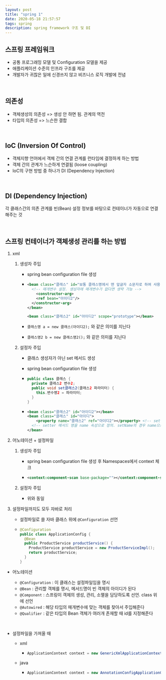 ```yaml
---
layout: post
title: "spring 1"
date: 2020-05-18 21:57:57
tags: spring
description: spring framework 구조 및 DI
---
```


## 스프링 프레임워크

- 공통 프로그래밍 모델 및 Configuration 모델을 제공
- 애플리케이션 수준의 인프라 구조를 제공
- 개발자가 귀찮은 일에 신경쓰지 않고 비즈니스 로직 개발에 전념

<br>

## 의존성

- 객체생성의 의존성 => 생성 안 하면 됨. 관계의 역전
- 타입의 의존성 => 느슨한 결합

<br>

## IoC (Inversion Of Control)

- 객체지향 언어에서 객체 간의 연결 관계를 런타임에 결정하게 하는 방법
- 객체 간의 관계가 느슨하게 연결됨 (loose coupling)
- IoC의 구현 방법 중 하나가 DI (Dependency Injection)

<br>

## DI (Dependency Injection)

각 클래스간의 의존 관계를 빈(Bean) 설정 정보를 바탕으로 컨테이너가 자동으로 연결해주는 것

<br>

## 스프링 컨테이너가 객체생성 관리를 하는 방법

1. xml

   1. 생성자 주입

      - spring bean configuration file 생성

      - ```xml
        <bean class="클래스" id="보통 클래스명에서 맨 앞글자 소문자로 하여 사용">
          <!-- 매개변수 설정. 생성자에 매개변수가 없다면 생략 가능 -->
        	<constructor-arg>
          	<ref bean="아이디2"/>
          </constructor-arg>
        </bean>
        
        <bean class="클래스2" id="아이디2" scope="prototype"></bean>
        ```

      - `클래스명 a = new 클래스(아이디2);` 와 같은 의미를 지닌다

      - `클래스명2 b = new 클래스명2();` 와 같은 의미를 지닌다 <br>

   2. 설정자 주입

      - 클래스 생성자가 아닌 set 메서드 생성

      - spring bean configuration file 생성

      - ```java
        public class 클래스 {
          private 클래스2 변수2;
          public void set클래스2(클래스2 파라미터) {
            this.변수명2 = 파라미터;
          }
        }
        ```

      - ```xml
        <bean class="클래스2" id="아이디2"></bean>
        <bean class="클래스" id="아이디">
        	<property name="클래스2" ref="아이디2"></property> <!-- setter 메서드 정의 -->
          <!-- setter 메서드 명을 name 속성으로 정의. setName의 경우 name으로 정의 -->
        </bean>
        ```

2. 어노테이션 + 설정파일

   1. 생성자 주입

      - spring bean configuration file 생성 후 Namespaces에서 context 체크

      - ```xml
        <context:component-scan base-package=""></context:component-scan>
        ```

   2. 설정자 주입

      - 위와 동일 <br>

3. 설정파일까지도 모두 자바로 처리

   - 설정파일로 쓸 자바 클래스 위에 `@Configuration` 선언

   - ```java
     @Configuration
     public class ApplicationConfig {
       @Bean
       public ProductService productService() {
         ProductService productService = new ProductServiceImpl();
         return productService;
       }
     }
     ```



- 어노테이션

  - `@Configuration` : 이 클래스는 설정파일임을 명시
  - `@Bean` : 관리할 객체를 명시, 메서드명이 빈 객체의 아이디가 된다
  - `@Component` : 스프링이 객체의 생성, 관리, 소멸을 담당하도록 선언. class 위에 선언
  - `@Autowired` : 해당 타입의 매개변수에 맞는 객체를 찾아서 주입해준다
  - `@Qualifier` : 같은 타입의 Bean 객체가 여러개 존재할 때 id를 지정해준다

<br>

- 설정파일을 가져올 때

  - xml

    - ```java
      ApplicationContext context = new GenericXmlApplicationContext(".xml");
      ```

  - java

    - ```java
      ApplicationContext context = new AnnotationConfigApplicationContext(ApplicationConfig.class);
      ```
